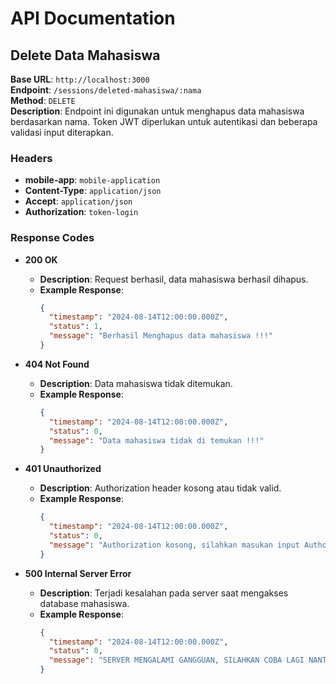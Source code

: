 # API Documentation

## Delete Data Mahasiswa

**Base URL**: `http://localhost:3000`  
**Endpoint**: `/sessions/deleted-mahasiswa/:nama`  
**Method**: `DELETE`  
**Description**: Endpoint ini digunakan untuk menghapus data mahasiswa berdasarkan nama. Token JWT diperlukan untuk autentikasi dan beberapa validasi input diterapkan.

### Headers

- **mobile-app**: `mobile-application`  
- **Content-Type**: `application/json`  
- **Accept**: `application/json`  
- **Authorization**: `token-login`

### Response Codes

- **200 OK**
  - **Description**: Request berhasil, data mahasiswa berhasil dihapus.
  - **Example Response**:
    ```json
    {
      "timestamp": "2024-08-14T12:00:00.000Z",
      "status": 1,
      "message": "Berhasil Menghapus data mahasiswa !!!"
    }
    ```

- **404 Not Found**
  - **Description**: Data mahasiswa tidak ditemukan.
  - **Example Response**:
    ```json
    {
      "timestamp": "2024-08-14T12:00:00.000Z",
      "status": 0,
      "message": "Data mahasiswa tidak di temukan !!!"
    }
    ```

- **401 Unauthorized**
  - **Description**: Authorization header kosong atau tidak valid.
  - **Example Response**:
    ```json
    {
      "timestamp": "2024-08-14T12:00:00.000Z",
      "status": 0,
      "message": "Authorization kosong, silahkan masukan input Authorization !!!"
    }
    ```

- **500 Internal Server Error**
  - **Description**: Terjadi kesalahan pada server saat mengakses database mahasiswa.
  - **Example Response**:
    ```json
    {
      "timestamp": "2024-08-14T12:00:00.000Z",
      "status": 0,
      "message": "SERVER MENGALAMI GANGGUAN, SILAHKAN COBA LAGI NANTI !!!"
    }
    ```
